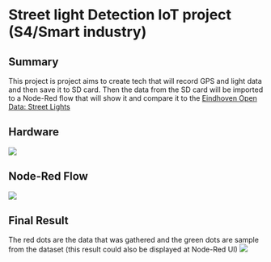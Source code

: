 # Street light Detection IoT project (S4/Smart industry)
## Summary
This project is project aims to create tech that will record GPS and light data and then save it to SD card. Then the data from the SD card will be imported to a Node-Red flow that will show it and compare it to the [Eindhoven Open Data: Street Lights](https://data.eindhoven.nl/explore/dataset/data-openbare-verlichting/information/?disjunctive.straatnaam_identificatie_mast&disjunctive.stadsdeel&disjunctive.wijk&disjunctive.buurt&disjunctive.straatnaam&disjunctive.identificatie&disjunctive.eigenaar&disjunctive.type_lamp&disjunctive.kleur_lamp&disjunctive.wattage_lamp&disjunctive.lumen_lamp&disjunctive.ra_waarde_lamp&disjunctive.schakelschema_lamp&disjunctive.type_armatuur)

## Hardware
![](https://github.com/RusoDotExe/UniStuff/blob/main/StreetLights_IOT/Pictures/Hardware.jpg)

## Node-Red Flow
![](https://github.com/RusoDotExe/UniStuff/blob/main/StreetLights_IOT/Pictures/Node_red_flow.png)

## Final Result
The red dots are the data that was gathered and the green dots are sample from the dataset (this result could also be displayed at Node-Red UI)
![](https://github.com/RusoDotExe/UniStuff/blob/main/StreetLights_IOT/Pictures/Node_red_map.png)
